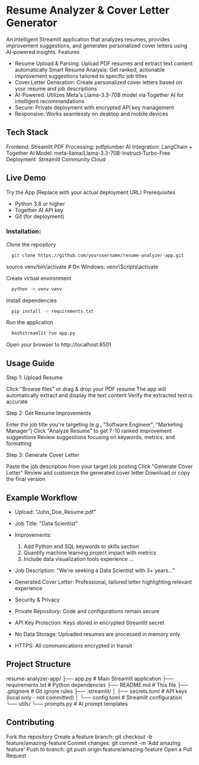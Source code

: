# Resume Analyzer & Cover Letter Generator

An intelligent Streamlit application that analyzes resumes, provides improvement suggestions, and generates personalized cover letters using AI-powered insights.
Features

- Resume Upload & Parsing: Upload PDF resumes and extract text content automatically
Smart Resume Analysis: Get ranked, actionable improvement suggestions tailored to specific job titles
- Cover Letter Generation: Create personalized cover letters based on your resume and job descriptions
- AI-Powered: Utilizes Meta's Llama-3.3-70B model via Together AI for intelligent recommendations
- Secure: Private deployment with encrypted API key management
- Responsive: Works seamlessly on desktop and mobile devices

## Tech Stack

Frontend: Streamlit
PDF Processing: pdfplumber
AI Integration: LangChain + Together AI
Model: meta-llama/Llama-3.3-70B-Instruct-Turbo-Free
Deployment: Streamlit Community Cloud

## Live Demo
Try the App (Replace with your actual deployment URL)
Prerequisites

- Python 3.8 or higher
- Together AI API key 
- Git (for deployment)

### Installation:

Clone the repository

```bash
  git clone https://github.com/yourusername/resume-analyzer-app.git
```
source venv/bin/activate  # On Windows: venv\Scripts\activate

Create virtual environment

```bash
  python -m venv venv
```

Install dependencies

```bash
  pip install -r requirements.txt
```

Run the application

```bash
  bashstreamlit run app.py
```

Open your browser to http://localhost:8501

## Usage Guide
Step 1: Upload Resume

Click "Browse files" or drag & drop your PDF resume
The app will automatically extract and display the text content
Verify the extracted text is accurate

Step 2: Get Resume Improvements

Enter the job title you're targeting (e.g., "Software Engineer", "Marketing Manager")
Click "Analyze Resume" to get 7-10 ranked improvement suggestions
Review suggestions focusing on keywords, metrics, and formatting

Step 3: Generate Cover Letter

Paste the job description from your target job posting
Click "Generate Cover Letter"
Review and customize the generated cover letter
Download or copy the final version

## Example Workflow
- Upload: "John_Doe_Resume.pdf"
- Job Title: "Data Scientist"
- Improvements: 
   1. Add Python and SQL keywords to skills section
   2. Quantify machine learning project impact with metrics
   3. Include data visualization tools experience
   ...

- Job Description: "We're seeking a Data Scientist with 3+ years..."
- Generated Cover Letter: Professional, tailored letter highlighting relevant experience
- Security & Privacy

- Private Repository: Code and configurations remain secure
- API Key Protection: Keys stored in encrypted Streamlit secret
- No Data Storage: Uploaded resumes are processed in memory only
- HTTPS: All communications encrypted in transit

## Project Structure
resume-analyzer-app/
├── app.py                 # Main Streamlit application
├── requirements.txt       # Python dependencies
├── README.md             # This file
├── .gitignore           # Git ignore rules
├── .streamlit/
│   ├── secrets.toml     # API keys (local only - not committed)
│   └── config.toml      # Streamlit configuration
└── utils/
    └── prompts.py       # AI prompt templates
## Contributing

Fork the repository
Create a feature branch: git checkout -b feature/amazing-feature
Commit changes: git commit -m 'Add amazing feature'
Push to branch: git push origin feature/amazing-feature
Open a Pull Request
